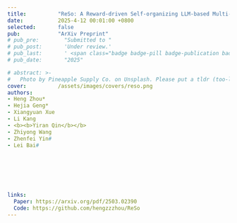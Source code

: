 ```yaml
---
title:          "ReSo: A Reward-driven Self-organizing LLM-based Multi-Agent System for Reasoning Tasks"
date:           2025-4-12 00:01:00 +0800
selected:       false
pub:            "ArXiv Preprint"
# pub_pre:        "Submitted to "
# pub_post:       'Under review.'
# pub_last:       ' <span class="badge badge-pill badge-publication badge-success">Spotlight</span>'
# pub_date:       "2025"

# abstract: >-
#   Photo by Pineapple Supply Co. on Unsplash. Please put a tldr (too-long-didnt-read, 1~2 sentences) of your publication here. It is not recommended to put the actual abstract here because it is usually too long to fit in. $\LaTeX$ is supported. $a=b+c$.
cover:          /assets/images/covers/reso.png
authors: 
- Heng Zhou*
- Hejia Geng*
- Xiangyuan Xue
- Li Kang
- <b><b>Yiran Qin</b></b>
- Zhiyong Wang
- Zhenfei Yin#
- Lei Bai#







links:
  Paper: https://arxiv.org/pdf/2503.02390
  Code: https://github.com/hengzzzhou/ReSo
---
```

